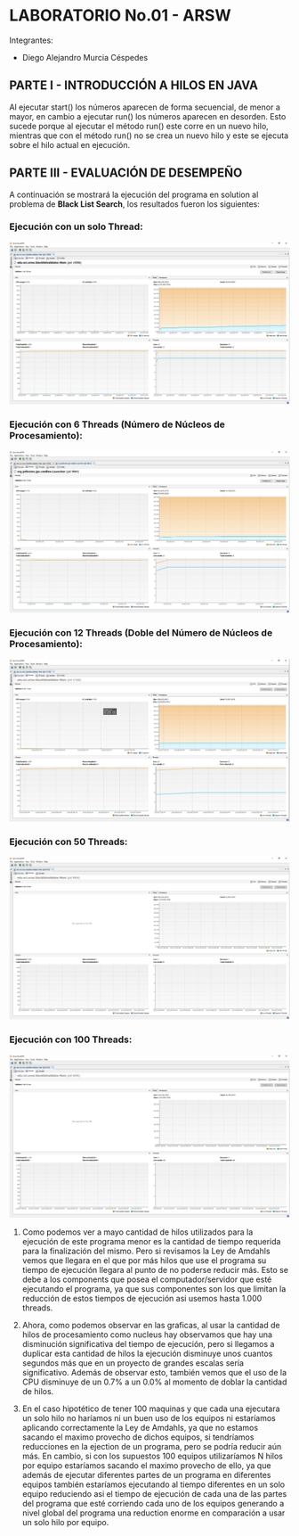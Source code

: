 # LABORATORIO No.01 - ARSW
Integrantes:
* Diego Alejandro Murcia Céspedes

## PARTE I - INTRODUCCIÓN A HILOS EN JAVA
Al ejecutar start() los números aparecen de forma secuencial, de menor a mayor, en cambio a ejecutar run() los números
aparecen en desorden. Esto sucede porque al ejecutar el método run() este corre en un nuevo hilo, mientras que con el
método run() no se crea un nuevo hilo y este se ejecuta sobre el hilo actual en ejecución.

## PARTE III - EVALUACIÓN DE DESEMPEÑO
A continuación se mostrará la ejecución del programa en solution al problema de **Black List Search**, los resultados fueron
los siguientes:

### Ejecución con un solo Thread:
![](img/Thread_01.png)

### Ejecución con 6 Threads (Número de Núcleos de Procesamiento):
![](img/CoreThread.png)

### Ejecución con 12 Threads (Doble del Número de Núcleos de Procesamiento):
![](img/DoubleCoreThread.png)

### Ejecución con 50 Threads:
![](img/Thread_50.png)

### Ejecución con 100 Threads:
![](img/Thread_100.png)

1. Como podemos ver a mayo cantidad de hilos utilizados para la ejecución de este programa menor es la cantidad de tiempo
    requerida para la finalización del mismo. Pero si revisamos la Ley de Amdahls vemos que llegara en el que por más hilos
    que use el programa su tiempo de ejecución llegara al punto de no poderse reducir más. Esto se debe a los components que
    posea el computador/servidor que esté ejecutando el programa, ya que sus componentes son los que limitan la reducción de
    estos tiempos de ejecución asi usemos hasta 1.000 threads. 
   

2. Ahora, como podemos observar en las graficas, al usar la cantidad de hilos de procesamiento como nucleus hay observamos
    que hay una disminución significativa del tiempo de ejecución, pero si llegamos a duplicar esta cantidad de hilos la ejecución
   disminuye unos cuantos segundos más que en un proyecto de grandes escalas sería significativo. Además de observar esto, también
   vemos que el uso de la CPU disminuye de un 0.7% a un 0.0% al momento de doblar la cantidad de hilos.
   
3. En el caso hipotético de tener 100 maquinas y que cada una ejecutara un solo hilo no haríamos ni un buen uso de los
    equipos ni estaríamos aplicando correctamente la Ley de Amdahls, ya que no estamos sacando el maximo provecho de dichos 
   equipos, si tendríamos reducciones en la ejection de un programa, pero se podría reducir aún más. En cambio, si con 
   los supuestos 100 equipos utilizaríamos N hilos por equipo estaríamos sacando el maximo provecho de ello, ya que además de
   ejecutar diferentes partes de un programa en diferentes equipos también estaríamos ejecutando al tiempo diferentes
   en un solo equipo reduciendo asi el tiempo de ejecución de cada una de las partes del programa que esté corriendo cada uno
   de los equipos generando a nivel global del programa una reduction enorme en comparación a usar un solo hilo por equipo.